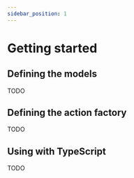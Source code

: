```yaml
---
sidebar_position: 1
---
```


# Getting started

## Defining the models

TODO

## Defining the action factory

TODO

## Using with TypeScript

TODO
